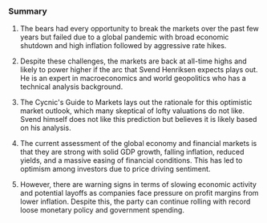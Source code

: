 ### Summary

1. The bears had every opportunity to break the markets over the past few
years but failed due to a global pandemic with broad economic shutdown and
high inflation followed by aggressive rate hikes.

2. Despite these challenges, the markets are back at all-time highs and
likely to power higher if the arc that Svend Henriksen expects plays out. He
is an expert in macroeconomics and world geopolitics who has a technical
analysis background.

3. The Cycnic's Guide to Markets lays out the rationale for this optimistic
market outlook, which many skeptical of lofty valuations do not like. Svend
himself does not like this prediction but believes it is likely based on
his analysis.

4. The current assessment of the global economy and financial markets is that
they are strong with solid GDP growth, falling inflation, reduced yields,
and a massive easing of financial conditions. This has led to optimism among
investors due to price driving sentiment.

5. However, there are warning signs in terms of slowing economic activity
and potential layoffs as companies face pressure on profit margins from
lower inflation. Despite this, the party can continue rolling with record
loose monetary policy and government spending.
